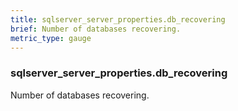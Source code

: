 ```yaml
---
title: sqlserver_server_properties.db_recovering
brief: Number of databases recovering.
metric_type: gauge
---
```

### sqlserver_server_properties.db_recovering

Number of databases recovering.